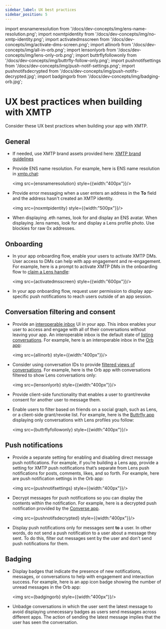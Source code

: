 ```yaml
---
sidebar_label: UX best practices
sidebar_position: 5
---
```

import ensnameresolution from '/docs/dev-concepts/img/ens-name-resolution.png';
import noxmtpidentity from '/docs/dev-concepts/img/no-xmtp-identity.png';
import activatedmsscreen from '/docs/dev-concepts/img/activate-dms-screen.png';
import allinorb from '/docs/dev-concepts/img/all-in-orb.png';
import lensonlyorb from '/docs/dev-concepts/img/lens-only-orb.png';
import buttrflyfollowonly from '/docs/dev-concepts/img/buttrfly-follow-only.png';
import pushnotifsettings from '/docs/dev-concepts/img/push-notif-settings.png';
import pushnotifsdecrypted from '/docs/dev-concepts/img/push-notifs-decrypted.jpg';
import badgingorb from '/docs/dev-concepts/img/badging-orb.jpg';

# UX best practices when building with XMTP

Consider these UX best practices when building your app with XMTP.


## General

- If needed, use XMTP brand assets provided here: [XMTP brand guidelines](https://github.com/xmtp/brand)

- Provide ENS name resolution. For example, here is ENS name resolution in [xmtp.chat](https://xmtp.chat/):

  <img src={ensnameresolution} style={{width:"400px"}}/>
    
- Provide error messaging when a user enters an address in the **To** field and the address hasn't created an XMTP identity.

  <img src={noxmtpidentity} style={{width:"500px"}}/>

- When displaying .eth names, look for and display an ENS avatar. When displaying .lens names, look for and display a Lens profile photo. Use blockies for raw 0x addresses.


## Onboarding

- In your app onboarding flow, enable your users to activate XMTP DMs. User access to DMs can help with app engagement and re-engagement. For example, here is a prompt to activate XMTP DMs in the onboarding flow to [claim a Lens handle](https://claim.lens.xyz/):

  <img src={activatedmsscreen} style={{width:"600px"}}/>

- In your app onboarding flow, request user permission to display app-specific push notifications to reach users outside of an app session.


## Conversation filtering and consent

- Provide an [interoperable inbox](/docs/dev-concepts/interoperable-inbox) UI in your app. This inbox enables your user to access and engage with all of their conversations without leaving your app. An interoperable inbox is the default state of [listing conversations](/docs/client-sdk/javascript/tutorials/quickstart#conversations). For example, here is an interoperable inbox in the [Orb app](https://orb.ac/):

  <img src={allinorb} style={{width:"400px"}}/>

- Consider using conversation IDs to provide [filtered views of conversations](/docs/client-sdk/javascript/tutorials/filter-conversations). For example, here is the Orb app with conversations filtered to show Lens conversations only:

    <img src={lensonlyorb} style={{width:"400px"}}/>

- Provide client-side functionality that enables a user to grant/revoke consent for another user to message them.

- Enable users to filter based on friends on a social graph, such as Lens, or a client-side grant/revoke list. For example, here is the [Buttrfly app](https://buttrfly.app/) displaying only conversations with Lens profiles you follow:

    <img src={buttrflyfollowonly} style={{width:"400px"}}/>


## Push notifications

- Provide a separate setting for enabling and disabling direct message push notifications. For example, if you’re building a Lens app, provide a setting for XMTP push notifications that’s separate from Lens push notifications for posts, comments, likes, and so forth. For example, here are push notification settings in the Orb app:

    <img src={pushnotifsettings} style={{width:"400px"}}/>

- Decrypt messages for push notifications so you can display the contents within the notification. For example, here is a decrypted push notification provided by the [Converse app](https://getconverse.app/).

    <img src={pushnotifsdecrypted} style={{width:"400px"}}/>

- Display push notifications only for messages sent **to** a user. In other words, do not send a push notification to a user about a message they sent. To do this, filter out messages sent by the user and don't send push notifications for them.


## Badging

- Display badges that indicate the presence of new notifications, messages, or conversations to help with engagement and interaction success. For example, here is an app icon badge showing the number of unread messages in the Orb app:

    <img src={badgingorb} style={{width:"400px"}}/>

- Unbadge conversations in which the user sent the latest message to avoid displaying unnecessary badges as users send messages across different apps. The action of sending the latest message implies that the user has seen the conversation.
